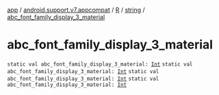 [app](../../../index.md) / [android.support.v7.appcompat](../../index.md) / [R](../index.md) / [string](index.md) / [abc_font_family_display_3_material](.)

# abc_font_family_display_3_material

`static val abc_font_family_display_3_material: `[`Int`](https://kotlinlang.org/api/latest/jvm/stdlib/kotlin/-int/index.html)
`static val abc_font_family_display_3_material: `[`Int`](https://kotlinlang.org/api/latest/jvm/stdlib/kotlin/-int/index.html)
`static val abc_font_family_display_3_material: `[`Int`](https://kotlinlang.org/api/latest/jvm/stdlib/kotlin/-int/index.html)
`static val abc_font_family_display_3_material: `[`Int`](https://kotlinlang.org/api/latest/jvm/stdlib/kotlin/-int/index.html)